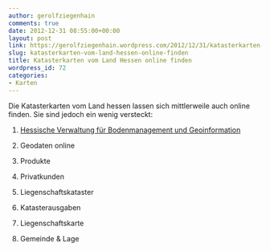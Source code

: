 ```yaml
---
author: gerolfziegenhain
comments: true
date: 2012-12-31 08:55:00+00:00
layout: post
link: https://gerolfziegenhain.wordpress.com/2012/12/31/katasterkarten-vom-land-hessen-online-finden/
slug: katasterkarten-vom-land-hessen-online-finden
title: Katasterkarten vom Land Hessen online finden
wordpress_id: 72
categories:
- Karten
---
```


Die Katasterkarten vom Land hessen lassen sich mittlerweile auch online finden. Sie sind jedoch ein wenig versteckt:



	
  1. [Hessische Verwaltung für Bodenmanagement und Geoinformation](http://www.hvbg.hessen.de/irj/HVBG_Internet)

	
  2. Geodaten online

	
  3. Produkte

	
  4. Privatkunden

	
  5. Liegenschaftskataster

	
  6. Katasterausgaben

	
  7. Liegenschaftskarte

	
  8. Gemeinde & Lage



